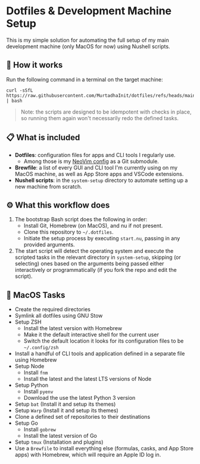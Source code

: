 # Dotfiles & Development Machine Setup

This is my simple solution for automating the full setup of my main development machine (only MacOS for now) using Nushell scripts.

## 🔧 How it works

Run the following command in a terminal on the target machine:

```shell
curl -sSfL https://raw.githubusercontent.com/MurtadhaInit/dotfiles/refs/heads/main/bootstrap.bash | bash
```

> Note: the scripts are designed to be idempotent with checks in place, so running them again won't necessarily redo the defined tasks.

## 📋 What is included

- **Dotfiles**: configuration files for apps and CLI tools I regularly use.
  - Among those is my [NeoVim config](https://github.com/MurtadhaInit/nvim) as a Git submodule.
- **Brewfile**: a list of every GUI and CLI tool I'm currently using on my MacOS machine, as well as App Store apps and VSCode extensions.
- **Nushell scripts**: in the `system-setup` directory to automate setting up a new machine from scratch.

## ⚙️ What this workflow does

1. The bootstrap Bash script does the following in order:
    - Install Git, Homebrew (on MacOS), and nu if not present.
    - Clone this repository to `~/.dotfiles`.
    - Initiate the setup process by executing `start.nu`, passing in any provided arguments.
2. The start script will detect the operating system and execute the scripted tasks in the relevant directory in `system-setup`, skipping (or selecting) ones based on the arguments being passed either interactively or programmatically (if you fork the repo and edit the script).

## 🍎 MacOS Tasks

- Create the required directories
- Symlink all dotfiles using GNU Stow
- Setup ZSH
  - Install the latest version with Homebrew
  - Make it the default interactive shell for the current user
  - Switch the default location it looks for its configuration files to be `~/.config/zsh`
- Install a handful of CLI tools and application defined in a separate file using Homebrew
- Setup Node
  - Install `fnm`
  - Install the latest and the latest LTS versions of Node
- Setup Python
  - Install `pyenv`
  - Download the use the latest Python 3 version
- Setup `bat` (Install it and setup its themes)
- Setup `Warp` (Install it and setup its themes)
- Clone a defined set of repositories to their destinations
- Setup Go
  - Install `gobrew`
  - Install the latest version of Go
- Setup `tmux` (Installation and plugins)
- Use a `Brewfile` to install everything else (formulas, casks, and App Store apps) with Homebrew, which will require an Apple ID log in.

